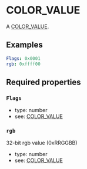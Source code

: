 <!--
   Copyright 2023 HCL America, Inc.

   Licensed under the Apache License, Version 2.0 (the "License"); you may not
   use this file except in compliance with the License. You may obtain a copy of
   the License at

       http://www.apache.org/licenses/LICENSE-2.0

   Unless required by applicable law or agreed to in writing, software
   distributed under the License is distributed on an "AS IS" BASIS, WITHOUT
   WARRANTIES OR CONDITIONS OF ANY KIND, either express or implied. See the
   License for the specific language governing permissions and limitations under
   the License.
-->

# COLOR_VALUE

A
[COLOR_VALUE](https://opensource.hcltechsw.com/domino-c-api-docs/reference/Data/COLOR_VALUE/).

## Examples
```yaml
Flags: 0x0001
rgb: 0xffff00
```

## Required properties

### `Flags`
* type: number
* see:
[COLOR_VALUE](https://opensource.hcltechsw.com/domino-c-api-docs/reference/Data/COLOR_VALUE/)

### `rgb`
32-bit rgb value (0xRRGGBB)
* type: number
* see:
[COLOR_VALUE](https://opensource.hcltechsw.com/domino-c-api-docs/reference/Data/COLOR_VALUE/)

